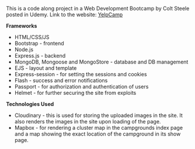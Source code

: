 This is a code along project in a Web Development Bootcamp by Colt Steele posted in Udemy.
Link to the website: [YelpCamp](https://protected-shelf-20471.herokuapp.com/)

**Frameworks**

- HTML/CSS/JS
- Bootstrap - frontend
- Node.js
- Express.js - backend
- MongoDB, Mongoose and MongoStore - database and DB management
- EJS - layout and template
- Express-session - for setting the sessions and cookies
- Flash - success and error notifications
- Passport - for authorization and authentication of users
- Helmet - for further securing the site from exploits

**Technologies Used**

- Cloudinary - this is used for storing the uploaded images in the site. It also renders the images in the site upon loading of the page.
- Mapbox - for rendering a cluster map in the campgrounds index page and a map showing the exact location of the campground in its show page.
